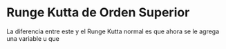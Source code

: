# Runge Kutta de Orden  Superior
 
La diferencia entre este y el Runge Kutta normal es que ahora se le agrega una variable u que

<!--stackedit_data:
eyJoaXN0b3J5IjpbMTA5MTQwMjUwNF19
-->